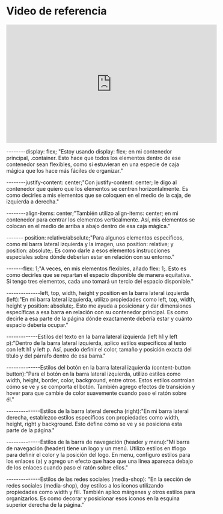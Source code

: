 # Video de referencia

<iframe width="560" height="315" src="https://www.youtube.com/embed/KP398UANzfw?si=rZW8KDYi1EujsnaW" title="YouTube video player" frameborder="0" allow="accelerometer; autoplay; clipboard-write; encrypted-media; gyroscope; picture-in-picture; web-share" allowfullscreen></iframe>

--------display: flex; "Estoy usando display: flex; en mi contenedor principal, .container. Esto hace que todos los elementos dentro de ese contenedor sean flexibles, como si estuvieran en una especie de caja mágica que los hace más fáciles de organizar."

--------justify-content: center;"Con justify-content: center; le digo al contenedor que quiero que los elementos se centren horizontalmente. Es como decirles a mis elementos que se coloquen en el medio de la caja, de izquierda a derecha."

--------align-items: center;"También utilizo align-items: center; en mi contenedor para centrar los elementos verticalmente. Así, mis elementos se colocan en el medio de arriba a abajo dentro de esa caja mágica."

------- position: relative/absolute;"Para algunos elementos específicos, como mi barra lateral izquierda y la imagen, uso position: relative; y position: absolute;. Es como darle a esos elementos instrucciones especiales sobre dónde deberían estar en relación con su entorno."

-------flex: 1;"A veces, en mis elementos flexibles, añado flex: 1;. Esto es como decirles que se repartan el espacio disponible de manera equitativa. Si tengo tres elementos, cada uno tomará un tercio del espacio disponible."

--------------left, top, width, height y position en la barra lateral izquierda (left):"En mi barra lateral izquierda, utilizo propiedades como left, top, width, height y position: absolute;. Esto me ayuda a posicionar y dar dimensiones específicas a esa barra en relación con su contenedor principal. Es como decirle a esa parte de la página dónde exactamente debería estar y cuánto espacio debería ocupar."

-------------Estilos del texto en la barra lateral izquierda (left h1 y left p):"Dentro de la barra lateral izquierda, aplico estilos específicos al texto con left h1 y left p. Así, puedo definir el color, tamaño y posición exacta del título y del párrafo dentro de esa barra."

--------------Estilos del botón en la barra lateral izquierda (content-button button):"Para el botón en la barra lateral izquierda, utilizo estilos como width, height, border, color, background, entre otros. Estos estilos controlan cómo se ve y se comporta el botón. También agrego efectos de transición y hover para que cambie de color suavemente cuando paso el ratón sobre él."

--------------Estilos de la barra lateral derecha (right):"En mi barra lateral derecha, establezco estilos específicos con propiedades como width, height, right y background. Esto define cómo se ve y se posiciona esta parte de la página."

--------------Estilos de la barra de navegación (header y menu):"Mi barra de navegación (header) tiene un logo y un menú. Utilizo estilos en #logo para definir el color y la posición del logo. En menu, configuro estilos para los enlaces (a) y agrego un efecto que hace que una línea aparezca debajo de los enlaces cuando paso el ratón sobre ellos."

--------------Estilos de las redes sociales (media-shop): "En la sección de redes sociales (media-shop), doy estilos a los iconos utilizando propiedades como width y fill. También aplico márgenes y otros estilos para organizarlos. Es como decorar y posicionar esos iconos en la esquina superior derecha de la página."